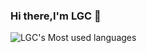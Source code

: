 ### Hi there,I'm LGC 👋


![LGC's Most used languages](https://github-readme-stats.vercel.app/api/top-langs/?username=githublgc&layout=compact&hide_border=true&langs_count=10)


